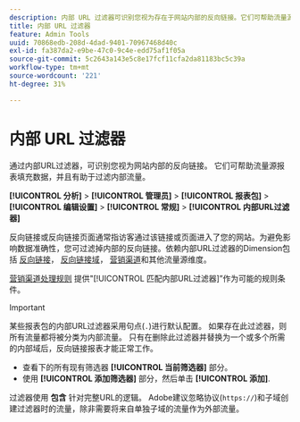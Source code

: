 ```yaml
---
description: 内部 URL 过滤器可识别您视为存在于网站内部的反向链接。它们可帮助流量源报表填充数据，并且有助于过滤内部流量。
title: 内部 URL 过滤器
feature: Admin Tools
uuid: 70868edb-208d-4dad-9401-70967468d40c
exl-id: fa387da2-e9be-47c0-9c4e-edd75af1f05a
source-git-commit: 5c2643a143e5c8e17fcf11cfa2da81183bc5c39a
workflow-type: tm+mt
source-wordcount: '221'
ht-degree: 31%

---
```



# 内部 URL 过滤器

通过内部URL过滤器，可识别您视为网站内部的反向链接。 它们可帮助流量源报表填充数据，并且有助于过滤内部流量。

**[!UICONTROL 分析]** > **[!UICONTROL 管理员]** > **[!UICONTROL 报表包]** > **[!UICONTROL 编辑设置]** > **[!UICONTROL 常规]** > **[!UICONTROL 内部URL过滤器]**

反向链接或反向链接页面通常指访客通过该链接或页面进入了您的网站。为避免影响数据准确性，您可过滤掉内部的反向链接。依赖内部URL过滤器的Dimension包括 [反向链接](/help/components/dimensions/referrer.md)， [反向链接域](/help/components/dimensions/referring-domain.md)， [营销渠道](/help/components/dimensions/marketing-channel.md)和其他流量源维度。

[营销渠道处理规则](../marketing-channels/c-rules.md) 提供&quot;[!UICONTROL 匹配内部URL过滤器]”作为可能的规则条件。

>[!IMPORTANT]
>
>某些报表包的内部URL过滤器采用句点(`.`)进行默认配置。 如果存在此过滤器，则所有流量都将被分类为内部流量。 只有在删除此过滤器并替换为一个或多个所需的内部域后，反向链接报表才能正常工作。

* 查看下的所有现有筛选器 **[!UICONTROL 当前筛选器]** 部分。
* 使用 **[!UICONTROL 添加筛选器]** 部分，然后单击 **[!UICONTROL 添加]**.

过滤器使用 **包含** 针对完整URL的逻辑。 Adobe建议忽略协议(`https://`)和子域创建过滤器时的流量，除非需要将来自单独子域的流量作为外部流量。

